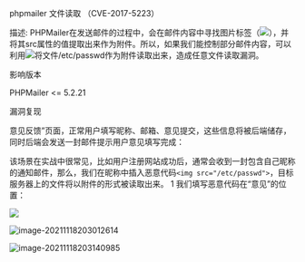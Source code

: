 phpmailer 文件读取 （CVE-2017-5223）

描述: PHPMailer在发送邮件的过程中，会在邮件内容中寻找图片标签（<img src="...">），并将其src属性的值提取出来作为附件。所以，如果我们能控制部分邮件内容，可以利用<img src="/etc/passwd">将文件/etc/passwd作为附件读取出来，造成任意文件读取漏洞。



影响版本

PHPMailer <= 5.2.21

漏洞复现

意见反馈”页面，正常用户填写昵称、邮箱、意见提交，这些信息将被后端储存，同时后端会发送一封邮件提示用户意见填写完成：

该场景在实战中很常见，比如用户注册网站成功后，通常会收到一封包含自己昵称的通知邮件，那么，我们在昵称中插入恶意代码`<img src="/etc/passwd">`，目标服务器上的文件将以附件的形式被读取出来。
1
我们填写恶意代码在“意见”的位置：

<img src="/etc/passwd">

![image-20211118203012614](https://cd-1307445315.cos.ap-nanjing.myqcloud.com/CD%5Cimage-20211118203012614.png)

![image-20211118203140985](https://cd-1307445315.cos.ap-nanjing.myqcloud.com/CD%5Cimage-20211118203140985.png)


